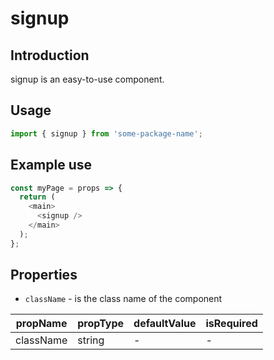 # signup

<!-- STORY -->

## Introduction

signup is an easy-to-use component.

## Usage

```javascript
import { signup } from 'some-package-name';
```

## Example use

```javascript
const myPage = props => {
  return (
    <main>
      <signup />
    </main>
  );
};
```

## Properties

- `className` - is the class name of the component

| propName  | propType | defaultValue | isRequired |
| --------- | -------- | ------------ | ---------- |
| className | string   | -            | -          |
